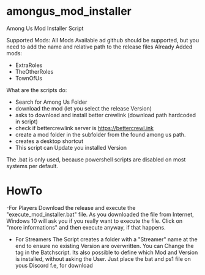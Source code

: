 # amongus_mod_installer
Among Us Mod Installer Script

Supported Mods:
All Mods Available ad github should be supported, but you need to add the name and relative path to the release files
Already Added mods:
- ExtraRoles
- TheOtherRoles
- TownOfUs


What are the scripts do:
- Search for Among Us Folder
- download the mod (let you select the release Version)
- asks to download and install better crewlink (download path hardcoded in script)
- check if bettercrewlink server is https://bettercrewl.ink
- create a mod folder in the subfolder from the found among us path.
- creates a desktop shortcut
- This script can Update you installed Version

The .bat is only used, because powershell scripts are disabled on most systems per default.


# HowTo
-For Players
Download the release and execute the "execute_mod_installer.bat" file. As you downloaded the file from Internet, Windows 10 will ask you if you really want to execute the file. Click on "more informations" and then execute anyway, if that happens.

- For Streamers
The Script creates a folder with a "Streamer" name at the end to ensure no existing Version are overwritten. You can Change the tag in the Batchscript.
Its also possible to define which Mod and Version is installed, without asking the User. Just place the bat and ps1 file on yous Discord f.e, for download
